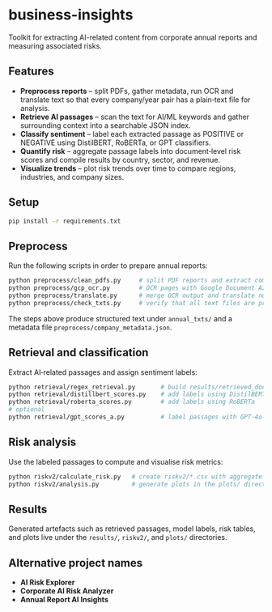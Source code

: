 # business-insights

Toolkit for extracting AI-related content from corporate annual reports and measuring associated risks.

## Features

- **Preprocess reports** – split PDFs, gather metadata, run OCR and translate text so that every company/year pair has a plain‑text file for analysis.
- **Retrieve AI passages** – scan the text for AI/ML keywords and gather surrounding context into a searchable JSON index.
- **Classify sentiment** – label each extracted passage as POSITIVE or NEGATIVE using DistilBERT, RoBERTa, or GPT classifiers.
- **Quantify risk** – aggregate passage labels into document‑level risk scores and compile results by country, sector, and revenue.
- **Visualize trends** – plot risk trends over time to compare regions, industries, and company sizes.

## Setup

```bash
pip install -r requirements.txt
```

## Preprocess

Run the following scripts in order to prepare annual reports:

```bash
python preprocess/clean_pdfs.py     # split PDF reports and extract company metadata
python preprocess/gcp_ocr.py        # OCR pages with Google Document AI
python preprocess/translate.py      # merge OCR output and translate non‑English text
python preprocess/check_txts.py     # verify that all text files are present
```

The steps above produce structured text under `annual_txts/` and a metadata file `preprocess/company_metadata.json`.

## Retrieval and classification

Extract AI‑related passages and assign sentiment labels:

```bash
python retrieval/regex_retrieval.py       # build results/retrieved_docs.json
python retrieval/distillbert_scores.py    # add labels using DistilBERT
python retrieval/roberta_scores.py        # add labels using RoBERTa
# optional
python retrieval/gpt_scores_a.py          # label passages with GPT‑4o‑mini
```

## Risk analysis

Use the labeled passages to compute and visualise risk metrics:

```bash
python riskv2/calculate_risk.py   # create riskv2/*.csv with aggregate risk scores
python riskv2/analysis.py         # generate plots in the plots/ directory
```

## Results

Generated artefacts such as retrieved passages, model labels, risk tables, and plots live under the `results/`, `riskv2/`, and `plots/` directories.

## Alternative project names

- **AI Risk Explorer**
- **Corporate AI Risk Analyzer**
- **Annual Report AI Insights**

